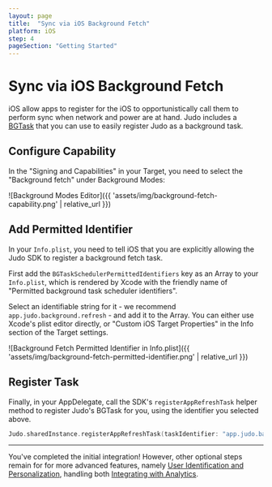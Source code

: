 ```yaml
---
layout: page
title:  "Sync via iOS Background Fetch"
platform: iOS
step: 4
pageSection: "Getting Started"
---
```

# Sync via iOS Background Fetch

 iOS allow apps to register for the iOS to opportunistically call them to perform sync when network and power are at hand.  Judo includes a [BGTask](https://developer.apple.com/documentation/backgroundtasks/bgtask) that you can use to easily register Judo as a background task.

## Configure Capability

 In the "Signing and Capabilities" in your Target, you need to select the "Background fetch" under Background Modes:

 ![Background Modes Editor]({{ 'assets/img/background-fetch-capability.png' | relative_url }})

## Add Permitted Identifier

 In your `Info.plist`, you need to tell iOS that you are explicitly allowing the Judo SDK to register a background fetch task.
 
 First add the `BGTaskSchedulerPermittedIdentifiers` key as an Array to your `Info.plist`, which is rendered by Xcode with the friendly name of "Permitted background task scheduler identifiers".
 
 Select an identifiable string for it - we recommend `app.judo.background.refresh` - and add it to the Array. You can either use Xcode's plist editor directly, or "Custom iOS Target Properties" in the Info section of the Target settings.

![Background Fetch Permitted Identifier in Info.plist]({{ 'assets/img/background-fetch-permitted-identifier.png' | relative_url }})

## Register Task

 Finally, in your AppDelegate, call the SDK's `registerAppRefreshTask` helper method to register Judo's BGTask for you, using the identifier you selected above.

```swift
Judo.sharedInstance.registerAppRefreshTask(taskIdentifier: "app.judo.background.refresh")
```

---

You've completed the initial integration!  However, other optional steps remain for for more advanced features, namely [User Identification and Personalization](User-Identification-and-Personalization), handling both [Integrating with Analytics](Integrating-with-Analytics).
